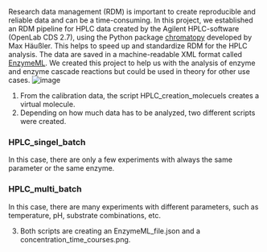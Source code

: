 Research data management (RDM) is important to create reproducible and reliable data and can be a time-consuming. In this project, we established an RDM pipeline for HPLC data created by the Agilent HPLC-software (OpenLab CDS 2.7), using the Python package [chromatopy](https://github.com/FAIRChemistry/chromatopy) developed by Max Häußler. This helps to speed up and standardize RDM for the HPLC analysis. The data are saved in a machine-readable XML format called [EnzymeML](https://enzymeml.github.io/tools/).  We created this project to help us with the analysis of enzyme and enzyme cascade reactions but could be used in theory for other use cases.
![image](https://github.com/user-attachments/assets/0742a9c3-03fd-443b-ac55-0edce715e35a)


1. From the calibration data, the script HPLC_creation_molecuels creates a virtual molecule.
2. Depending on how much data has to be analyzed, two different scripts were created. 

### HPLC_singel_batch
In this case, there are only a few experiments with always the same parameter or the same enzyme.

### HPLC_multi_batch
In this case, there are many experiments with different parameters, such as temperature, pH, substrate combinations, etc. 

3. Both scripts are creating an EnzymeML_file.json and a concentration_time_courses.png. 
